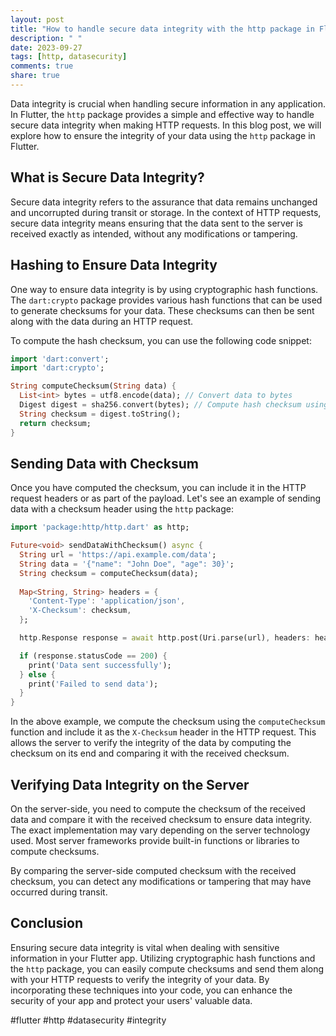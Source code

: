 ```yaml
---
layout: post
title: "How to handle secure data integrity with the http package in Flutter?"
description: " "
date: 2023-09-27
tags: [http, datasecurity]
comments: true
share: true
---
```


Data integrity is crucial when handling secure information in any application. In Flutter, the `http` package provides a simple and effective way to handle secure data integrity when making HTTP requests. In this blog post, we will explore how to ensure the integrity of your data using the `http` package in Flutter.

## What is Secure Data Integrity?

Secure data integrity refers to the assurance that data remains unchanged and uncorrupted during transit or storage. In the context of HTTP requests, secure data integrity means ensuring that the data sent to the server is received exactly as intended, without any modifications or tampering.

## Hashing to Ensure Data Integrity

One way to ensure data integrity is by using cryptographic hash functions. The `dart:crypto` package provides various hash functions that can be used to generate checksums for your data. These checksums can then be sent along with the data during an HTTP request.

To compute the hash checksum, you can use the following code snippet:

```dart
import 'dart:convert';
import 'dart:crypto';

String computeChecksum(String data) {
  List<int> bytes = utf8.encode(data); // Convert data to bytes
  Digest digest = sha256.convert(bytes); // Compute hash checksum using SHA-256
  String checksum = digest.toString();
  return checksum;
}
```

## Sending Data with Checksum

Once you have computed the checksum, you can include it in the HTTP request headers or as part of the payload. Let's see an example of sending data with a checksum header using the `http` package:

```dart
import 'package:http/http.dart' as http;

Future<void> sendDataWithChecksum() async {
  String url = 'https://api.example.com/data';
  String data = '{"name": "John Doe", "age": 30}';
  String checksum = computeChecksum(data);
  
  Map<String, String> headers = {
    'Content-Type': 'application/json',
    'X-Checksum': checksum,
  };

  http.Response response = await http.post(Uri.parse(url), headers: headers, body: data);

  if (response.statusCode == 200) {
    print('Data sent successfully');
  } else {
    print('Failed to send data');
  }
}
```

In the above example, we compute the checksum using the `computeChecksum` function and include it as the `X-Checksum` header in the HTTP request. This allows the server to verify the integrity of the data by computing the checksum on its end and comparing it with the received checksum.

## Verifying Data Integrity on the Server

On the server-side, you need to compute the checksum of the received data and compare it with the received checksum to ensure data integrity. The exact implementation may vary depending on the server technology used. Most server frameworks provide built-in functions or libraries to compute checksums.

By comparing the server-side computed checksum with the received checksum, you can detect any modifications or tampering that may have occurred during transit.

## Conclusion

Ensuring secure data integrity is vital when dealing with sensitive information in your Flutter app. Utilizing cryptographic hash functions and the `http` package, you can easily compute checksums and send them along with your HTTP requests to verify the integrity of your data. By incorporating these techniques into your code, you can enhance the security of your app and protect your users' valuable data.

#flutter #http #datasecurity #integrity